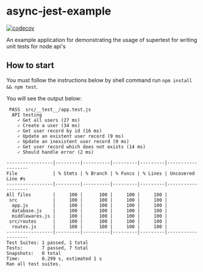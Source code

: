 # async-jest-example

[![codecov](https://codecov.io/gh/web-needle/async-jest-example/branch/main/graph/badge.svg?token=VOQ4SD0JT7)](https://codecov.io/gh/web-needle/async-jest-example)

An example application for demonstrating the usage of supertest for writing unit tests for node api's

## How to start

You must follow the instructions below by shell command run `npm install && npm test`.

You will see the output below:

```
 PASS  src/__test__/app.test.js
  API testing
    ✓ Get all users (27 ms)
    ✓ Create a user (34 ms)
    ✓ Get user record by id (16 ms)
    ✓ Update an existent user record (9 ms)
    ✓ Update an inexistent user record (9 ms)
    ✓ Get user record which does not exists (14 ms)
    ✓ Should handle error (2 ms)

-----------------|---------|----------|---------|---------|-------------------
File             | % Stmts | % Branch | % Funcs | % Lines | Uncovered Line #s 
-----------------|---------|----------|---------|---------|-------------------
All files        |     100 |      100 |     100 |     100 |                   
 src             |     100 |      100 |     100 |     100 |                   
  app.js         |     100 |      100 |     100 |     100 |                   
  database.js    |     100 |      100 |     100 |     100 |                   
  middlewares.js |     100 |      100 |     100 |     100 |                   
 src/routes      |     100 |      100 |     100 |     100 |                   
  routes.js      |     100 |      100 |     100 |     100 |                   
-----------------|---------|----------|---------|---------|-------------------
Test Suites: 1 passed, 1 total
Tests:       7 passed, 7 total
Snapshots:   0 total
Time:        0.299 s, estimated 1 s
Ran all test suites.

```

